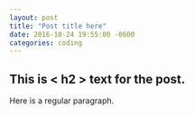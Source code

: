 ```yaml
---
layout: post
title: "Post title here"
date: 2016-10-24 19:55:00 -0600
categories: coding
---
```


## This is < h2 > text for the post.

Here is a regular paragraph.

